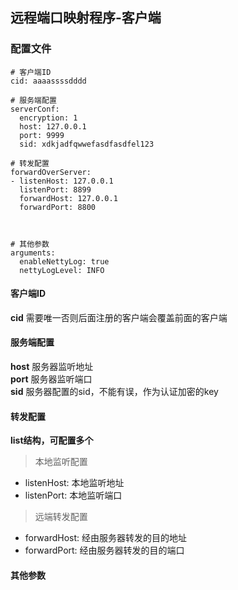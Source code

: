 
## 远程端口映射程序-客户端

### 配置文件
```
# 客户端ID
cid: aaaassssdddd

# 服务端配置
serverConf:
  encryption: 1
  host: 127.0.0.1
  port: 9999
  sid: xdkjadfqwwefasdfasdfel123

# 转发配置
forwardOverServer:
- listenHost: 127.0.0.1
  listenPort: 8899
  forwardHost: 127.0.0.1
  forwardPort: 8800



# 其他参数
arguments:
  enableNettyLog: true
  nettyLogLevel: INFO

```
#### 客户端ID
**cid** 需要唯一否则后面注册的客户端会覆盖前面的客户端

#### 服务端配置
**host** 服务器监听地址  
**port** 服务器监听端口  
**sid**  服务器配置的sid，不能有误，作为认证加密的key  

#### 转发配置
**list结构，可配置多个**  
> 本地监听配置  
- listenHost: 本地监听地址
- listenPort: 本地监听端口  

> 远端转发配置  
- forwardHost: 经由服务器转发的目的地址
- forwardPort: 经由服务器转发的目的端口

#### 其他参数
